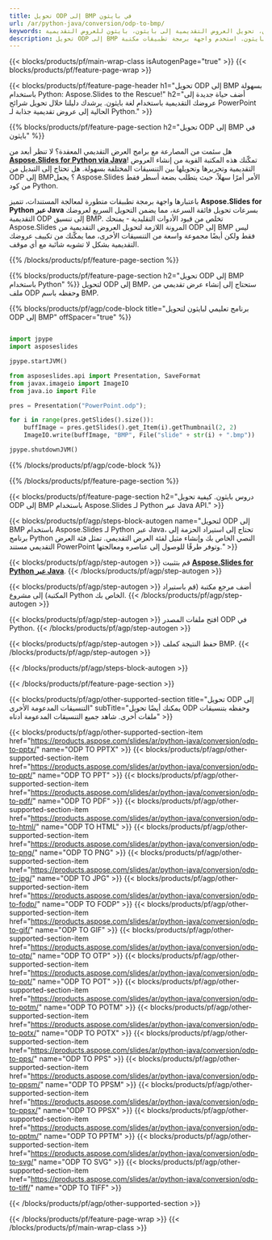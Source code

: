 ```yaml
---
title: تحويل ODP إلى BMP في بايثون
url: /ar/python-java/conversion/odp-to-bmp/
keywords: تحويل العروض التقديمية بايثون، تحويل العروض التقديمية إلى بايثون، بايثون للعروض التقديمية، Aspose.Slides بايثون، تحويل ODP إلى BMP، مكتبة بايثون التقديمية
description: تحويل ODP إلى BMP في بايثون. استخدم واجهة برمجة تطبيقات مكتبة Python لتحويل ملفات ODP إلى BMP
---
```


{{< blocks/products/pf/main-wrap-class isAutogenPage="true" >}}
{{< blocks/products/pf/feature-page-wrap >}}

{{< blocks/products/pf/feature-page-header h1="تحويل ODP إلى BMP بسهولة باستخدام Python: Aspose.Slides to the Rescue!" h2="أضف حياة جديدة إلى عروضك التقديمية باستخدام لغة بايثون. يرشدك دليلنا خلال تحويل شرائح PowerPoint الحالية إلى عروض تقديمية جذابة لـ Python." >}}

{{% blocks/products/pf/feature-page-section h2="تحويل ODP إلى BMP في بايثون" %}}

هل سئمت من المصارعة مع برامج العرض التقديمي المعقدة؟ لا تنظر أبعد من [**Aspose.Slides for Python via Java**](https://products.aspose.com/slides/ar/python-java/)! تمكّنك هذه المكتبة القوية من إنشاء العروض التقديمية وتحريرها وتحويلها بين التنسيقات المختلفة بسهولة. هل تحتاج إلى التبديل من ODP إلى BMP؟ يجعل Aspose.Slides الأمر أمرًا سهلاً، حيث يتطلب بضعة أسطر فقط من كود Python.

باعتبارها واجهة برمجة تطبيقات متطورة لمعالجة المستندات، تتميز **Aspose.Slides for Python عبر Java** بسرعات تحويل فائقة السرعة، مما يضمن التحويل السريع لعروضك التقديمية ODP إلى تنسيق BMP. تخلص من قيود الأدوات التقليدية - يمنحك Aspose.Slides المرونة اللازمة لتحويل العروض التقديمية من ODP إلى BMP ليس فقط ولكن أيضًا مجموعة واسعة من التنسيقات الأخرى، مما يمكّنك من تكييف عروضك التقديمية بشكل لا تشوبه شائبة مع أي موقف.

{{% /blocks/products/pf/feature-page-section %}}

{{% blocks/products/pf/feature-page-section  h2="تحويل ODP إلى BMP باستخدام Python" %}}
لتحويل ODP إلى BMP، ستحتاج إلى إنشاء عرض تقديمي من ملف ODP وحفظه باسم BMP.

{{% blocks/products/pf/agp/code-block title="برنامج تعليمي لبايثون لتحويل ODP إلى BMP" offSpacer="true" %}}

```python

import jpype
import asposeslides

jpype.startJVM()

from asposeslides.api import Presentation, SaveFormat
from javax.imageio import ImageIO
from java.io import File

pres = Presentation("PowerPoint.odp");

for i in range(pres.getSlides().size()):
    buffImage = pres.getSlides().get_Item(i).getThumbnail(2, 2)
    ImageIO.write(buffImage, "BMP", File("slide" + str(i) + ".bmp"))

jpype.shutdownJVM()
```


{{% /blocks/products/pf/agp/code-block %}}

{{% /blocks/products/pf/feature-page-section %}}

{{< blocks/products/pf/feature-page-section  h2="دروس بايثون. كيفية تحويل ODP إلى BMP باستخدام Aspose.Slides لـ Python عبر Java API." >}}

{{< blocks/products/pf/agp/steps-block-autogen name="لتحويل ODP إلى BMP باستخدام Aspose.Slides لـ Python عبر Java، تحتاج إلى استيراد الحزمة إلى برنامج Python النصي الخاص بك وإنشاء مثيل لفئة العرض التقديمي. تمثل فئة العرض التقديمي مستند PowerPoint وتوفر طرقًا للوصول إلى عناصره ومعالجتها." >}}

{{< blocks/products/pf/agp/step-autogen >}}
قم بتثبيت [**Aspose.Slides for Python عبر Java**](https://products.aspose.com/slides/ar/python-java/).
{{< /blocks/products/pf/agp/step-autogen >}}

{{< blocks/products/pf/agp/step-autogen >}}
أضف مرجع مكتبة (قم باستيراد المكتبة) إلى مشروع Python الخاص بك.
{{< /blocks/products/pf/agp/step-autogen >}}

{{< blocks/products/pf/agp/step-autogen >}}
افتح ملفات المصدر ODP في Python.
{{< /blocks/products/pf/agp/step-autogen >}}

{{< blocks/products/pf/agp/step-autogen >}}
حفظ النتيجة كملف BMP.
{{< /blocks/products/pf/agp/step-autogen >}}

{{< /blocks/products/pf/agp/steps-block-autogen >}}

{{< /blocks/products/pf/feature-page-section >}}

{{< blocks/products/pf/agp/other-supported-section title="تحويل ODP إلى التنسيقات المدعومة الأخرى" subTitle="يمكنك أيضًا تحويل ODP وحفظه بتنسيقات ملفات أخرى. شاهد جميع التنسيقات المدعومة أدناه" >}}

{{< blocks/products/pf/agp/other-supported-section-item href="https://products.aspose.com/slides/ar/python-java/conversion/odp-to-pptx/" name="ODP TO PPTX" >}}
{{< blocks/products/pf/agp/other-supported-section-item href="https://products.aspose.com/slides/ar/python-java/conversion/odp-to-ppt/" name="ODP TO PPT" >}}
{{< blocks/products/pf/agp/other-supported-section-item href="https://products.aspose.com/slides/ar/python-java/conversion/odp-to-pdf/" name="ODP TO PDF" >}}
{{< blocks/products/pf/agp/other-supported-section-item href="https://products.aspose.com/slides/ar/python-java/conversion/odp-to-html/" name="ODP TO HTML" >}}
{{< blocks/products/pf/agp/other-supported-section-item href="https://products.aspose.com/slides/ar/python-java/conversion/odp-to-png/" name="ODP TO PNG" >}}
{{< blocks/products/pf/agp/other-supported-section-item href="https://products.aspose.com/slides/ar/python-java/conversion/odp-to-jpg/" name="ODP TO JPG" >}}
{{< blocks/products/pf/agp/other-supported-section-item href="https://products.aspose.com/slides/ar/python-java/conversion/odp-to-fodp/" name="ODP TO FODP" >}}
{{< blocks/products/pf/agp/other-supported-section-item href="https://products.aspose.com/slides/ar/python-java/conversion/odp-to-gif/" name="ODP TO GIF" >}}
{{< blocks/products/pf/agp/other-supported-section-item href="https://products.aspose.com/slides/ar/python-java/conversion/odp-to-otp/" name="ODP TO OTP" >}}
{{< blocks/products/pf/agp/other-supported-section-item href="https://products.aspose.com/slides/ar/python-java/conversion/odp-to-pot/" name="ODP TO POT" >}}
{{< blocks/products/pf/agp/other-supported-section-item href="https://products.aspose.com/slides/ar/python-java/conversion/odp-to-potm/" name="ODP TO POTM" >}}
{{< blocks/products/pf/agp/other-supported-section-item href="https://products.aspose.com/slides/ar/python-java/conversion/odp-to-potx/" name="ODP TO POTX" >}}
{{< blocks/products/pf/agp/other-supported-section-item href="https://products.aspose.com/slides/ar/python-java/conversion/odp-to-pps/" name="ODP TO PPS" >}}
{{< blocks/products/pf/agp/other-supported-section-item href="https://products.aspose.com/slides/ar/python-java/conversion/odp-to-ppsm/" name="ODP TO PPSM" >}}
{{< blocks/products/pf/agp/other-supported-section-item href="https://products.aspose.com/slides/ar/python-java/conversion/odp-to-ppsx/" name="ODP TO PPSX" >}}
{{< blocks/products/pf/agp/other-supported-section-item href="https://products.aspose.com/slides/ar/python-java/conversion/odp-to-pptm/" name="ODP TO PPTM" >}}
{{< blocks/products/pf/agp/other-supported-section-item href="https://products.aspose.com/slides/ar/python-java/conversion/odp-to-svg/" name="ODP TO SVG" >}}
{{< blocks/products/pf/agp/other-supported-section-item href="https://products.aspose.com/slides/ar/python-java/conversion/odp-to-tiff/" name="ODP TO TIFF" >}}


{{< /blocks/products/pf/agp/other-supported-section >}}

{{< /blocks/products/pf/feature-page-wrap >}}
{{< /blocks/products/pf/main-wrap-class >}}